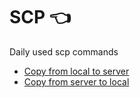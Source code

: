 # SCP :point_left:

Daily used scp commands

- [Copy from local to server](scp-local-to-server.md)
- [Copy from server to local](scp-server-to-local.md)